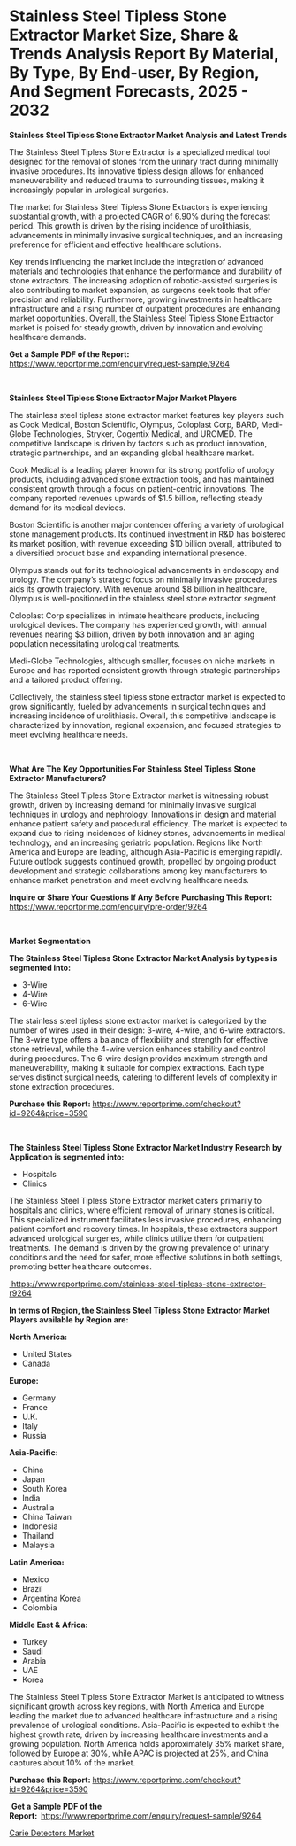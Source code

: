 <p><h1>Stainless Steel Tipless Stone Extractor Market Size, Share & Trends Analysis Report By Material, By Type, By End-user, By Region, And Segment Forecasts, 2025 - 2032</h1></p><p><strong>Stainless Steel Tipless Stone Extractor Market Analysis and Latest Trends</strong></p>
<p><p>The Stainless Steel Tipless Stone Extractor is a specialized medical tool designed for the removal of stones from the urinary tract during minimally invasive procedures. Its innovative tipless design allows for enhanced maneuverability and reduced trauma to surrounding tissues, making it increasingly popular in urological surgeries. </p><p>The market for Stainless Steel Tipless Stone Extractors is experiencing substantial growth, with a projected CAGR of 6.90% during the forecast period. This growth is driven by the rising incidence of urolithiasis, advancements in minimally invasive surgical techniques, and an increasing preference for efficient and effective healthcare solutions. </p><p>Key trends influencing the market include the integration of advanced materials and technologies that enhance the performance and durability of stone extractors. The increasing adoption of robotic-assisted surgeries is also contributing to market expansion, as surgeons seek tools that offer precision and reliability. Furthermore, growing investments in healthcare infrastructure and a rising number of outpatient procedures are enhancing market opportunities. Overall, the Stainless Steel Tipless Stone Extractor market is poised for steady growth, driven by innovation and evolving healthcare demands.</p></p>
<p><strong>Get a Sample PDF of the Report:&nbsp;</strong> <a href="https://www.reportprime.com/enquiry/request-sample/9264?utm_campaign=2461&utm_medium=2&utm_source=Github&utm_content=ia&utm_term=20032025&utm_id=stainless-steel-tipless-stone-extractor">https://www.reportprime.com/enquiry/request-sample/9264</a></p>
<p>&nbsp;</p>
<p><strong>Stainless Steel Tipless Stone Extractor Major Market Players</strong></p>
<p><p>The stainless steel tipless stone extractor market features key players such as Cook Medical, Boston Scientific, Olympus, Coloplast Corp, BARD, Medi-Globe Technologies, Stryker, Cogentix Medical, and UROMED. The competitive landscape is driven by factors such as product innovation, strategic partnerships, and an expanding global healthcare market.</p><p>Cook Medical is a leading player known for its strong portfolio of urology products, including advanced stone extraction tools, and has maintained consistent growth through a focus on patient-centric innovations. The company reported revenues upwards of $1.5 billion, reflecting steady demand for its medical devices. </p><p>Boston Scientific is another major contender offering a variety of urological stone management products. Its continued investment in R&D has bolstered its market position, with revenue exceeding $10 billion overall, attributed to a diversified product base and expanding international presence.</p><p>Olympus stands out for its technological advancements in endoscopy and urology. The company’s strategic focus on minimally invasive procedures aids its growth trajectory. With revenue around $8 billion in healthcare, Olympus is well-positioned in the stainless steel stone extractor segment.</p><p>Coloplast Corp specializes in intimate healthcare products, including urological devices. The company has experienced growth, with annual revenues nearing $3 billion, driven by both innovation and an aging population necessitating urological treatments.</p><p>Medi-Globe Technologies, although smaller, focuses on niche markets in Europe and has reported consistent growth through strategic partnerships and a tailored product offering. </p><p>Collectively, the stainless steel tipless stone extractor market is expected to grow significantly, fueled by advancements in surgical techniques and increasing incidence of urolithiasis. Overall, this competitive landscape is characterized by innovation, regional expansion, and focused strategies to meet evolving healthcare needs.</p></p>
<p>&nbsp;</p>
<p><strong>What Are The Key Opportunities For Stainless Steel Tipless Stone Extractor Manufacturers?</strong></p>
<p><p>The Stainless Steel Tipless Stone Extractor market is witnessing robust growth, driven by increasing demand for minimally invasive surgical techniques in urology and nephrology. Innovations in design and material enhance patient safety and procedural efficiency. The market is expected to expand due to rising incidences of kidney stones, advancements in medical technology, and an increasing geriatric population. Regions like North America and Europe are leading, although Asia-Pacific is emerging rapidly. Future outlook suggests continued growth, propelled by ongoing product development and strategic collaborations among key manufacturers to enhance market penetration and meet evolving healthcare needs.</p></p>
<p><strong>Inquire or Share Your Questions If Any Before Purchasing This Report:</strong> <a href="https://www.reportprime.com/enquiry/pre-order/9264?utm_campaign=2461&utm_medium=2&utm_source=Github&utm_content=ia&utm_term=20032025&utm_id=stainless-steel-tipless-stone-extractor">https://www.reportprime.com/enquiry/pre-order/9264</a></p>
<p>&nbsp;</p>
<p><strong>Market Segmentation</strong></p>
<p><strong>The Stainless Steel Tipless Stone Extractor Market Analysis by types is segmented into:</strong></p>
<p><ul><li>3-Wire</li><li>4-Wire</li><li>6-Wire</li></ul></p>
<p><p>The stainless steel tipless stone extractor market is categorized by the number of wires used in their design: 3-wire, 4-wire, and 6-wire extractors. The 3-wire type offers a balance of flexibility and strength for effective stone retrieval, while the 4-wire version enhances stability and control during procedures. The 6-wire design provides maximum strength and maneuverability, making it suitable for complex extractions. Each type serves distinct surgical needs, catering to different levels of complexity in stone extraction procedures.</p></p>
<p><strong>Purchase this Report:&nbsp;</strong><a href="https://www.reportprime.com/checkout?id=9264&price=3590&utm_campaign=2461&utm_medium=2&utm_source=Github&utm_content=ia&utm_term=20032025&utm_id=stainless-steel-tipless-stone-extractor">https://www.reportprime.com/checkout?id=9264&price=3590</a></p>
<p>&nbsp;</p>
<p><strong>The Stainless Steel Tipless Stone Extractor Market Industry Research by Application is segmented into:</strong></p>
<p><ul><li>Hospitals</li><li>Clinics</li></ul></p>
<p><p>The Stainless Steel Tipless Stone Extractor market caters primarily to hospitals and clinics, where efficient removal of urinary stones is critical. This specialized instrument facilitates less invasive procedures, enhancing patient comfort and recovery times. In hospitals, these extractors support advanced urological surgeries, while clinics utilize them for outpatient treatments. The demand is driven by the growing prevalence of urinary conditions and the need for safer, more effective solutions in both settings, promoting better healthcare outcomes.</p></p>
<p><a href="https://www.reportprime.com/stainless-steel-tipless-stone-extractor-r9264?utm_campaign=2461&utm_medium=2&utm_source=Github&utm_content=ia&utm_term=20032025&utm_id=stainless-steel-tipless-stone-extractor">&nbsp;https://www.reportprime.com/stainless-steel-tipless-stone-extractor-r9264</a></p>
<p><strong>In terms of Region, the Stainless Steel Tipless Stone Extractor Market Players available by Region are:</strong></p>
<p>
    <p> <strong> North America: </strong>
        <ul>
            <li>United States</li>
            <li>Canada</li>
        </ul>
        </p> 
    <p> <strong> Europe: </strong>
        <ul>
            <li>Germany</li>
            <li>France</li>
            <li>U.K.</li>
            <li>Italy</li>
            <li>Russia</li>
        </ul>
        </p> 
    <p> <strong> Asia-Pacific: </strong>
        <ul>
            <li>China</li>
            <li>Japan</li>
            <li>South Korea</li>
            <li>India</li>
            <li>Australia</li>
            <li>China Taiwan</li>
            <li>Indonesia</li>
            <li>Thailand</li>
            <li>Malaysia</li>
        </ul>
        </p> 
    <p> <strong> Latin America: </strong>
        <ul>
            <li>Mexico</li>
            <li>Brazil</li>
            <li>Argentina Korea</li>
            <li>Colombia</li>
        </ul>
        </p> 
    <p> <strong> Middle East & Africa: </strong>
        <ul>
            <li>Turkey</li>
            <li>Saudi</li>
            <li>Arabia</li>
            <li>UAE</li>
            <li>Korea</li>
        </ul>
    </p>
    </p>
<p><p>The Stainless Steel Tipless Stone Extractor Market is anticipated to witness significant growth across key regions, with North America and Europe leading the market due to advanced healthcare infrastructure and a rising prevalence of urological conditions. Asia-Pacific is expected to exhibit the highest growth rate, driven by increasing healthcare investments and a growing population. North America holds approximately 35% market share, followed by Europe at 30%, while APAC is projected at 25%, and China captures about 10% of the market.</p></p>
<p><strong>Purchase this Report: </strong><a href="https://www.reportprime.com/checkout?id=9264&price=3590&utm_campaign=2461&utm_medium=2&utm_source=Github&utm_content=ia&utm_term=20032025&utm_id=stainless-steel-tipless-stone-extractor">https://www.reportprime.com/checkout?id=9264&price=3590</a></p>
<p>&nbsp;<strong>Get a Sample PDF of the Report:&nbsp;&nbsp;</strong><a href="https://www.reportprime.com/enquiry/request-sample/9264?utm_campaign=2461&utm_medium=2&utm_source=Github&utm_content=ia&utm_term=20032025&utm_id=stainless-steel-tipless-stone-extractor">https://www.reportprime.com/enquiry/request-sample/9264</a></p>
<p><strong></strong></p>
<p><p><a href="https://github.com/techerghalim/Market-Research-Report-List-1/blob/main/carie-detectors-market.md?utm_campaign=2461&utm_medium=2&utm_source=Github&utm_content=ia&utm_term=20032025&utm_id=stainless-steel-tipless-stone-extractor">Carie Detectors Market</a></p></p>